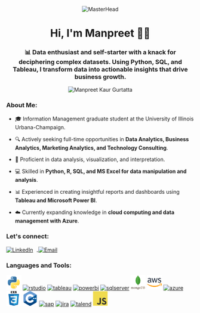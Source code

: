 <p align="center">
  <img src="https://github.com/manpreet0204/manpreet0204/assets/147951230/8b8174aa-1073-4b82-a93e-67d2391e5855"alt="MasterHead">
</p>

<h1 align="center">Hi, I'm Manpreet 👋🏻</h1>
</p>

<h3 align="center">📊 Data enthusiast and self-starter with a knack for deciphering complex datasets. Using Python, SQL, and Tableau, I transform data into actionable insights that drive business growth.</h3>


<p align="center"> 
 <img src="https://komarev.com/ghpvc/?username=manpreet0204&label=Profile%20views&color=0e75b6&style=flat" alt="Manpreet Kaur Gurtatta" /> 

<h3 align="left">About Me:</h3>

- 🎓 Information Management graduate student at the University of Illinois Urbana-Champaign.

- 🔍 Actively seeking full-time opportunities in **Data Analytics, Business Analytics, Marketing Analytics, and Technology Consulting**.
  
- 💼 Proficient in data analysis, visualization, and interpretation.
  
- 💻 Skilled in **Python, R, SQL, and MS Excel for data manipulation and analysis**.
  
- 📊 Experienced in creating insightful reports and dashboards using **Tableau and Microsoft Power BI**.
  
- ☁️ Currently expanding knowledge in **cloud computing and data management with Azure**.
  
</p>

<h3 align="left">Let's connect:</h3>
<p align="left">
    <a href="https://www.linkedin.com/in/manpreet-kaur-gurtatta-9634ab19b/" target="_blank">
        <img src="https://raw.githubusercontent.com/rahuldkjain/github-profile-readme-generator/master/src/images/icons/Social/linked-in-alt.svg" alt="LinkedIn" height="30" width="40" style="vertical-align:middle;margin-right:10px;" />
    </a>
    <a href="mailto:manpreetkaur.gurtatta@gmail.com" target="_blank">
        <img src="https://img.icons8.com/color/48/000000/gmail-new.png" alt="Email" height="30" style="vertical-align:middle;" />
    </a>
</p>

<h3 align="left">Languages and Tools:</h3>
<p align="left">
    <a href="https://www.python.org" target="_blank" rel="noreferrer"><img src="https://raw.githubusercontent.com/devicons/devicon/master/icons/python/python-original.svg" alt="python" width="40" height="40"/></a>
    <a href="https://www.rstudio.com/" target="_blank" rel="noreferrer"><img src="https://upload.wikimedia.org/wikipedia/commons/thumb/d/d0/RStudio_logo_flat.svg/1280px-RStudio_logo_flat.svg.png" alt="rstudio" width="40" height="40"/></a>
    <a href="https://www.tableau.com/" target="_blank" rel="noreferrer"><img src="https://upload.wikimedia.org/wikipedia/commons/4/4b/Tableau_Logo.png" alt="tableau" width="40" height="40"/></a>
    <a href="https://powerbi.microsoft.com/" target="_blank" rel="noreferrer"><img src="https://www.vectorlogo.zone/logos/microsoft_powerbi/microsoft_powerbi-icon.svg" alt="powerbi" width="40" height="40"/></a>
    <a href="https://www.microsoft.com/en-us/sql-server" target="_blank" rel="noreferrer"><img src="https://www.svgrepo.com/show/303229/microsoft-sql-server-logo.svg" alt="sqlserver" width="40" height="40"/></a>
    <a href="https://www.mongodb.com/" target="_blank" rel="noreferrer"><img src="https://raw.githubusercontent.com/devicons/devicon/master/icons/mongodb/mongodb-original-wordmark.svg" alt="mongodb" width="40" height="40"/></a>
    <a href="https://aws.amazon.com" target="_blank" rel="noreferrer"><img src="https://raw.githubusercontent.com/devicons/devicon/master/icons/amazonwebservices/amazonwebservices-original-wordmark.svg" alt="aws" width="40" height="40"/></a>
    <a href="https://azure.microsoft.com/en-in/" target="_blank" rel="noreferrer"><img src="https://www.vectorlogo.zone/logos/microsoft_azure/microsoft_azure-icon.svg" alt="azure" width="40" height="40"/></a>
    <a href="https://developer.mozilla.org/en-US/docs/Web/CSS" target="_blank" rel="noreferrer"><img src="https://raw.githubusercontent.com/devicons/devicon/master/icons/css3/css3-original-wordmark.svg" alt="css" width="40" height="40"/></a>
    <a href="https://isocpp.org/" target="_blank" rel="noreferrer"><img src="https://raw.githubusercontent.com/devicons/devicon/master/icons/cplusplus/cplusplus-original.svg" alt="cplusplus" width="40" height="40"/></a>
    <a href="https://www.sap.com/index.html" target="_blank" rel="noreferrer"><img src="https://www.vectorlogo.zone/logos/sap/sap-icon.svg" alt="sap" width="40" height="40"/></a>
    <a href="https://www.atlassian.com/software/jira" target="_blank" rel="noreferrer"><img src="https://www.vectorlogo.zone/logos/atlassian_jira/atlassian_jira-icon.svg" alt="jira" width="40" height="40"/></a>
    <a href="https://www.talend.com/" target="_blank" rel="noreferrer"><img src="https://www.vectorlogo.zone/logos/talend/talend-icon.svg" alt="talend" width="40" height="40"/></a>
    <a href="https://developer.mozilla.org/en-US/docs/Web/JavaScript" target="_blank" rel="noreferrer"><img src="https://raw.githubusercontent.com/devicons/devicon/master/icons/javascript/javascript-original.svg" alt="javascript" width="40" height="40"/></a>
</p>
